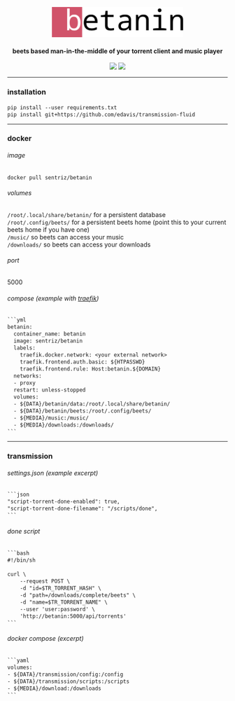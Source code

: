 <p align="center"><img width="300" src="https://github.com/sentriz/betanin/blob/master/betanin/client/src/assets/logo.png?raw=true"></p>
<h4 align="center">beets based man-in-the-middle of your torrent client and music player</h4>
<p align="center"><img src="https://img.shields.io/docker/pulls/sentriz/betanin.svg" href="https://hub.docker.com/r/sentriz/betanin/"> <img src="https://api.codacy.com/project/badge/Grade/9d97d90ee91c48dc948f1bd2037ba9d7)](https://www.codacy.com?utm_source=github.com&amp;utm_medium=referral&amp;utm_content=sentriz/betanin&amp;utm_campaign=Badge_Grade" href="https://app.codacy.com/project/senan.f.b.kelly/betanin/dashboard"></p>


<hr>

### installation

    pip install --user requirements.txt
    pip install git+https://github.com/edavis/transmission-fluid
    
<hr>

### docker
###### image
`docker pull sentriz/betanin`  
###### volumes
`/root/.local/share/betanin/` for a persistent database  
`/root/.config/beets/` for a persistent beets home (point this to your current beets home if you have one)  
`/music/` so beets can access your music  
`/downloads/` so beets can access your downloads  
###### port
5000
###### compose (example with [traefik](https://traefik.io/))
    ```yml
    betanin:
      container_name: betanin
      image: sentriz/betanin
      labels:
        traefik.docker.network: <your external network>
        traefik.frontend.auth.basic: ${HTPASSWD}
        traefik.frontend.rule: Host:betanin.${DOMAIN}
      networks:
      - proxy
      restart: unless-stopped
      volumes:
      - ${DATA}/betanin/data:/root/.local/share/betanin/
      - ${DATA}/betanin/beets:/root/.config/beets/
      - ${MEDIA}/music:/music/
      - ${MEDIA}/downloads:/downloads/
    ```

<hr>

### transmission
###### settings.json (example excerpt)
    ```json
    "script-torrent-done-enabled": true,
    "script-torrent-done-filename": "/scripts/done",
    ```
###### done script
    ```bash
    #!/bin/sh

    curl \
        --request POST \
        -d "id=$TR_TORRENT_HASH" \
        -d "path=/downloads/complete/beets" \
        -d "name=$TR_TORRENT_NAME" \
        --user 'user:password' \
        'http://betanin:5000/api/torrents'
    ```
###### docker compose (excerpt)
    ```yaml
    volumes:
    - ${DATA}/transmission/config:/config
    - ${DATA}/transmission/scripts:/scripts
    - ${MEDIA}/download:/downloads
    ```
